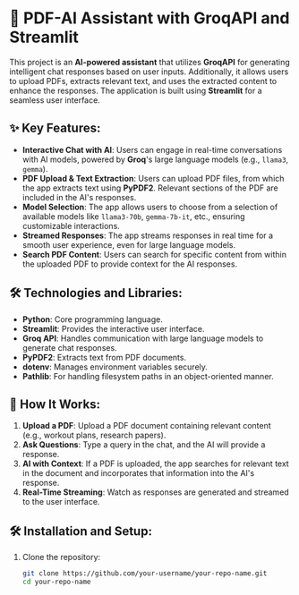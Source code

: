 # 📄 PDF-AI Assistant with GroqAPI and Streamlit

This project is an **AI-powered assistant** that utilizes **GroqAPI** for generating intelligent chat responses based on user inputs. Additionally, it allows users to upload PDFs, extracts relevant text, and uses the extracted content to enhance the responses. The application is built using **Streamlit** for a seamless user interface.

## ✨ Key Features:

- **Interactive Chat with AI**: Users can engage in real-time conversations with AI models, powered by **Groq**'s large language models (e.g., `llama3`, `gemma`).
- **PDF Upload & Text Extraction**: Users can upload PDF files, from which the app extracts text using **PyPDF2**. Relevant sections of the PDF are included in the AI's responses.
- **Model Selection**: The app allows users to choose from a selection of available models like `llama3-70b`, `gemma-7b-it`, etc., ensuring customizable interactions.
- **Streamed Responses**: The app streams responses in real time for a smooth user experience, even for large language models.
- **Search PDF Content**: Users can search for specific content from within the uploaded PDF to provide context for the AI responses.

## 🛠️ Technologies and Libraries:

- **Python**: Core programming language.
- **Streamlit**: Provides the interactive user interface.
- **Groq API**: Handles communication with large language models to generate chat responses.
- **PyPDF2**: Extracts text from PDF documents.
- **dotenv**: Manages environment variables securely.
- **Pathlib**: For handling filesystem paths in an object-oriented manner.

## 🚀 How It Works:

1. **Upload a PDF**: Upload a PDF document containing relevant content (e.g., workout plans, research papers).
2. **Ask Questions**: Type a query in the chat, and the AI will provide a response.
3. **AI with Context**: If a PDF is uploaded, the app searches for relevant text in the document and incorporates that information into the AI's response.
4. **Real-Time Streaming**: Watch as responses are generated and streamed to the user interface.

## 🛠️ Installation and Setup:

1. Clone the repository:
   ```bash
   git clone https://github.com/your-username/your-repo-name.git
   cd your-repo-name
